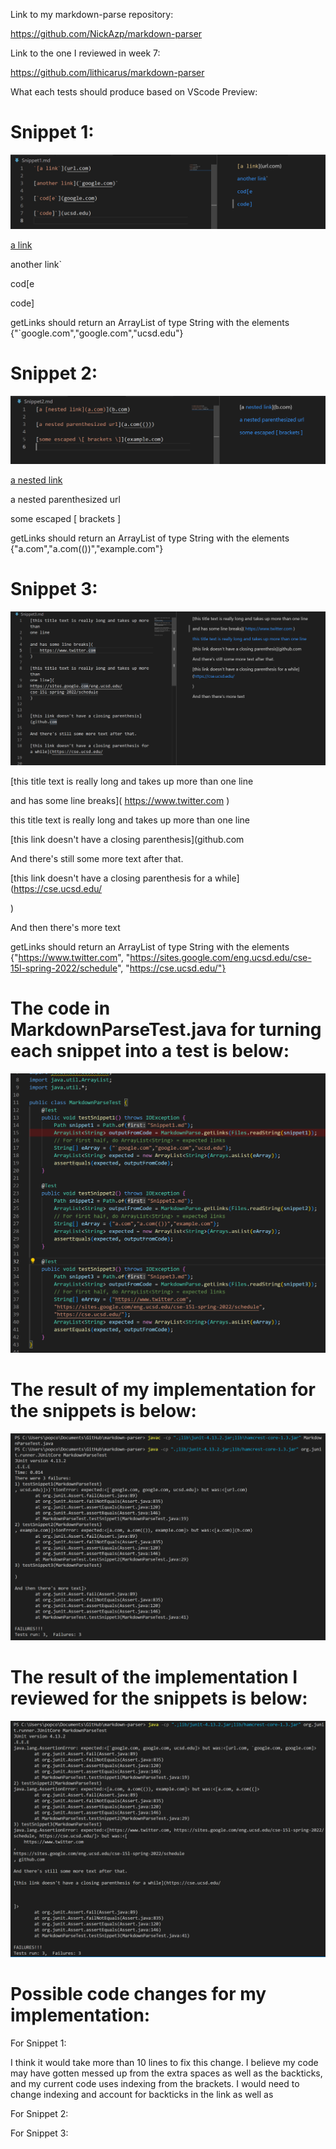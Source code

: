 Link to my markdown-parse repository: 

https://github.com/NickAzp/markdown-parser

Link to the one I reviewed in week 7:

https://github.com/lithicarus/markdown-parser

What each tests should produce based on VScode Preview:

 # Snippet 1:
  
  ![Image 1](Snippet1Preview.png)
  
  [a link](url.com)

  another link`

  cod[e

  code]
  
  getLinks should return an ArrayList of type String with the elements {"`google.com","google.com","ucsd.edu"}
  
 # Snippet 2:
  
  ![Image 2](Snippet2Preview.png)
  
  [a nested link](b.com)

  a nested parenthesized url

  some escaped [ brackets ]
  
  getLinks should return an ArrayList of type String with the elements {"a.com","a.com(())","example.com"}
  
 # Snippet 3:
  
  ![Image 3](Snippet3Preview.png)
  
  [this title text is really long and takes up more than one line

  and has some line breaks]( https://www.twitter.com )

  this title text is really long and takes up more than one line

  [this link doesn't have a closing parenthesis](github.com

  And there's still some more text after that.

  [this link doesn't have a closing parenthesis for a while](https://cse.ucsd.edu/

  )

  And then there's more text
  
  getLinks should return an ArrayList of type String with the elements {"https://www.twitter.com", "https://sites.google.com/eng.ucsd.edu/cse-15l-spring-2022/schedule", "https://cse.ucsd.edu/"}
  
 # The code in MarkdownParseTest.java for turning each snippet into a test is below:
  
  ![Image 4](Teststatements2.png)

 # The result of my implementation for the snippets is below:
 
 ![Image 5](Mine.png)
 
 # The result of the implementation I reviewed for the snippets is below:
 
 ![Image 6](Theirs.png)
 
 # Possible code changes for my implementation:
  For Snippet 1:
  
  I think it would take more than 10 lines to fix this change. I believe my code may have gotten messed up from the extra spaces as well as the backticks, and my current code uses indexing from the brackets. I would need to change indexing and account for backticks in the link as well as 
  
  For Snippet 2:
  
  For Snippet 3:
  
  
